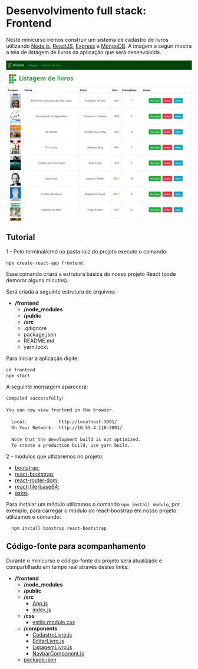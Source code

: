 # Desenvolvimento full stack: Frontend

Neste minicurso iremos construir um sistema de cadastro de livros utilizando [Node.js](https://nodejs.org/pt-br/), [ReactJS](https://reactjs.org/), [Express](https://expressjs.com/) e [MongoDB](https://www.mongodb.com/). A imagem a seguir mostra a tela de listagem de livros da aplicação que será desenvolvida.

![Livros](/public/imagem_listagem.PNG "Tela de listagem de livros")

## Tutorial
1 - Pelo terminal/cmd na pasta raiz do projeto execute o comando: 

```
npx create-react-app frontend. 
```

Esse comando criará a estrutura básica
do nosso projeto React (pode demorar alguns minutos).

Será criada a seguinte estrutura de arquivos:

- **/frontend**
  - **/node_modules**
  - **/public**
  - **/src**
  - .gitignore
  - package.json
  - README.md
  - yarn.lock\
  
 Para iniciar a aplicação digite:
 ```
 cd frontend
 npm start
 ```
 
 A seguinte mensagem aparecerá:
 
```
Compiled successfully!

You can now view frontend in the browser.

  Local:            http://localhost:3001/
  On Your Network:  http://10.55.4.110:3001/
  
  Note that the development build is not optimized.
  To create a production build, use yarn build.
```
  
  
2 - módulos que utlizaremos no projeto:

- [bootstrap](https://www.npmjs.com/package/bootstrap);
- [react-bootstrap](https://react-bootstrap.github.io/);
- [react-router-dom](https://www.npmjs.com/package/react-router-dom);
- [react-file-base64](https://www.npmjs.com/package/react-file-base64);
- [axios](https://www.npmjs.com/package/axios).

Para instalar um módulo utilizamos o comando `npm install modulo`, por exemplo, para carregar o módulo do react-boostrap em nosso
projeto utilizamos o comando:

```
  npm install boostrap react-bootstrap
```


## Código-fonte para acompanhamento

Durante o minicurso o código-fonte do projeto será atualizado e compartilhado em tempo real através destes links: 

- **/frontend**
  - **/node_modules**
  - **/public**
  - **/src**
    * [App.js](https://notepad.pw/share/9pmbqe9w3)
    * [index.js](https://notepad.pw/share/j1fgakyek)
  - **/css**
    * [estilo.module.css](https://notepad.pw/share/hq1n4wa3o)
  - **/components**
    * [CadastroLivro.js](https://notepad.pw/share/xr1zcbmy9)
    * [EditarLivro.js](https://notepad.pw/share/uyv531k0)
    * [ListagemLivro.js](https://notepad.pw/share/wuh5flmi1)
    * [NavbarComponent.js](https://notepad.pw/share/k9fbwy1qh)
  * [package.json](https://notepad.pw/share/f18l77gx9)

